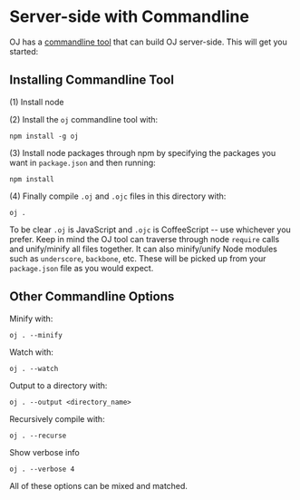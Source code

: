# Server-side with Commandline

OJ has a [commandline tool](http://ojjs.org/docs.html#commandline) that can build OJ server-side. This will get you started:

## Installing Commandline Tool

(1) Install node

(2) Install the `oj` commandline tool with:

    npm install -g oj

(3) Install node packages through npm by specifying the packages you want in `package.json` and then running:

    npm install

(4) Finally compile `.oj` and `.ojc` files in this directory with:

    oj .

To be clear `.oj` is JavaScript and `.ojc` is CoffeeScript -- use whichever you prefer. Keep in mind the OJ tool can traverse through node `require` calls and unify/minify all files together. It can also minify/unify Node modules such as `underscore`, `backbone`, etc. These will be picked up from your `package.json` file as you would expect.

## Other Commandline Options

Minify with:

    oj . --minify

Watch with:

    oj . --watch

Output to a directory with:

    oj . --output <directory_name>

Recursively compile with:

    oj . --recurse

Show verbose info

    oj . --verbose 4

All of these options can be mixed and matched.

